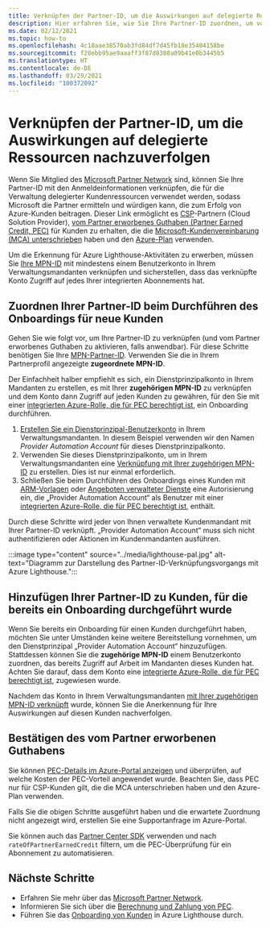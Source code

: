 ```yaml
---
title: Verknüpfen der Partner-ID, um die Auswirkungen auf delegierte Ressourcen nachzuverfolgen
description: Hier erfahren Sie, wie Sie Ihre Partner-ID zuordnen, um vom Partner erworbenes Guthaben (Partner Earned Credit, PEC) für Kundenressourcen zu erhalten, die Sie über Azure Lighthouse verwalten.
ms.date: 02/12/2021
ms.topic: how-to
ms.openlocfilehash: 4c18aae38570ab3fd84df7d45fb18e35404158be
ms.sourcegitcommit: f28ebb95ae9aaaff3f87d8388a09b41e0b3445b5
ms.translationtype: HT
ms.contentlocale: de-DE
ms.lasthandoff: 03/29/2021
ms.locfileid: "100372092"
---
```

# <a name="link-your-partner-id-to-track-your-impact-on-delegated-resources"></a>Verknüpfen der Partner-ID, um die Auswirkungen auf delegierte Ressourcen nachzuverfolgen 

Wenn Sie Mitglied des [Microsoft Partner Network](https://partner.microsoft.com/) sind, können Sie Ihre Partner-ID mit den Anmeldeinformationen verknüpfen, die für die Verwaltung delegierter Kundenressourcen verwendet werden, sodass Microsoft die Partner ermitteln und würdigen kann, die zum Erfolg von Azure-Kunden beitragen. Dieser Link ermöglicht es [CSP](/partner-center/csp-overview)-Partnern (Cloud Solution Provider), [vom Partner erworbenes Guthaben (Partner Earned Credit, PEC)](/partner-center/partner-earned-credit) für Kunden zu erhalten, die die [Microsoft-Kundenvereinbarung (MCA) unterschrieben](/partner-center/confirm-customer-agreement) haben und den [Azure-Plan](/partner-center/azure-plan-get-started) verwenden.

Um die Erkennung für Azure Lighthouse-Aktivitäten zu erwerben, müssen Sie [Ihre MPN-ID](../../cost-management-billing/manage/link-partner-id.md) mit mindestens einem Benutzerkonto in Ihrem Verwaltungsmandanten verknüpfen und sicherstellen, dass das verknüpfte Konto Zugriff auf jedes Ihrer integrierten Abonnements hat.

## <a name="associate-your-partner-id-when-you-onboard-new-customers"></a>Zuordnen Ihrer Partner-ID beim Durchführen des Onboardings für neue Kunden

Gehen Sie wie folgt vor, um Ihre Partner-ID zu verknüpfen (und vom Partner erworbenes Guthaben zu aktivieren, falls anwendbar). Für diese Schritte benötigen Sie Ihre [MPN-Partner-ID](/partner-center/partner-center-account-setup#locate-your-mpn-id). Verwenden Sie die in Ihrem Partnerprofil angezeigte **zugeordnete MPN-ID**.

Der Einfachheit halber empfiehlt es sich, ein Dienstprinzipalkonto in Ihrem Mandanten zu erstellen, es mit Ihrer **zugehörigen MPN-ID** zu verknüpfen und dem Konto dann Zugriff auf jeden Kunden zu gewähren, für den Sie mit einer [integrierten Azure-Rolle, die für PEC berechtigt ist](/partner-center/azure-roles-perms-pec), ein Onboarding durchführen.

1. [Erstellen Sie ein Dienstprinzipal-Benutzerkonto](../../active-directory/develop/howto-authenticate-service-principal-powershell.md) in Ihrem Verwaltungsmandanten. In diesem Beispiel verwenden wir den Namen *Provider Automation Account* für dieses Dienstprinzipalkonto.
1. Verwenden Sie dieses Dienstprinzipalkonto, um in Ihrem Verwaltungsmandanten eine [Verknüpfung mit Ihrer zugehörigen MPN-ID](../../cost-management-billing/manage/link-partner-id.md#link-to-a-partner-id) zu erstellen. Dies ist nur einmal erforderlich.
1. Schließen Sie beim Durchführen des Onboardings eines Kunden mit [ARM-Vorlagen](onboard-customer.md) oder [Angeboten verwalteter Dienste](publish-managed-services-offers.md) eine Autorisierung ein, die „Provider Automation Account“ als Benutzer mit einer [integrierten Azure-Rolle, die für PEC berechtigt ist](/partner-center/azure-roles-perms-pec), enthält.

Durch diese Schritte wird jeder von Ihnen verwaltete Kundenmandant mit Ihrer Partner-ID verknüpft. „Provider Automation Account“ muss sich nicht authentifizieren oder Aktionen im Kundenmandanten ausführen.

:::image type="content" source="../media/lighthouse-pal.jpg" alt-text="Diagramm zur Darstellung des Partner-ID-Verknüpfungsvorgangs mit Azure Lighthouse.":::

## <a name="add-your-partner-id-to-previously-onboarded-customers"></a>Hinzufügen Ihrer Partner-ID zu Kunden, für die bereits ein Onboarding durchgeführt wurde

Wenn Sie bereits ein Onboarding für einen Kunden durchgeführt haben, möchten Sie unter Umständen keine weitere Bereitstellung vornehmen, um den Dienstprinzipal „Provider Automation Account“ hinzuzufügen. Stattdessen können Sie die **zugehörige MPN-ID** einem Benutzerkonto zuordnen, das bereits Zugriff auf Arbeit im Mandanten dieses Kunden hat. Achten Sie darauf, dass dem Konto eine [integrierte Azure-Rolle, die für PEC berechtigt ist](/partner-center/azure-roles-perms-pec), zugewiesen wurde.

Nachdem das Konto in Ihrem Verwaltungsmandanten [mit Ihrer zugehörigen MPN-ID verknüpft](../../cost-management-billing/manage/link-partner-id.md#link-to-a-partner-id) wurde, können Sie die Anerkennung für Ihre Auswirkungen auf diesen Kunden nachverfolgen.

## <a name="confirm-partner-earned-credit"></a>Bestätigen des vom Partner erworbenen Guthabens

Sie können [PEC-Details im Azure-Portal anzeigen](/partner-center/partner-earned-credit-explanation#azure-cost-management) und überprüfen, auf welche Kosten der PEC-Vorteil angewendet wurde. Beachten Sie, dass PEC nur für CSP-Kunden gilt, die die MCA unterschrieben haben und den Azure-Plan verwenden.

Falls Sie die obigen Schritte ausgeführt haben und die erwartete Zuordnung nicht angezeigt wird, erstellen Sie eine Supportanfrage im Azure-Portal.

Sie können auch das [Partner Center SDK](/partner-center/develop/get-invoice-unbilled-consumption-lineitems) verwenden und nach `rateOfPartnerEarnedCredit` filtern, um die PEC-Überprüfung für ein Abonnement zu automatisieren.

## <a name="next-steps"></a>Nächste Schritte

- Erfahren Sie mehr über das [Microsoft Partner Network](/partner-center/mpn-overview).
- Informieren Sie sich über die [Berechnung und Zahlung von PEC](/partner-center/partner-earned-credit-explanation).
- Führen Sie das [Onboarding von Kunden](onboard-customer.md) in Azure Lighthouse durch.